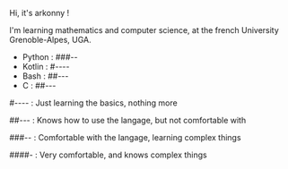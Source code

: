 Hi, it's arkonny !

I'm learning mathematics and computer science, at the french University Grenoble-Alpes, UGA.

- Python :  ###--
- Kotlin :  #----
- Bash :    ##---
- C :       ##---

#---- : Just learning the basics, nothing more

##--- : Knows how to use the langage, but not comfortable with

###-- : Comfortable with the langage, learning complex things

####- : Very comfortable, and knows complex things

<!---
arkonny/arkonny is a ✨ special ✨ repository because its `README.md` (this file) appears on your GitHub profile.
You can click the Preview link to take a look at your changes.
--->
